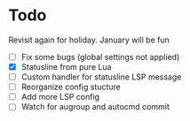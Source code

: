 # Todo 
Revisit again for holiday. January will be fun

 - [ ] Fix some bugs (global settings not applied)
 - [x] Statusline from pure Lua
 - [ ] Custom handler for statusline LSP message
 - [ ] Reorganize config stucture
 - [ ] Add more LSP config
 - [ ] Watch for augroup and autocmd commit
